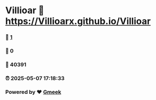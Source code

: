 # Villioar :link: https://Villioarx.github.io/Villioar 
### :page_facing_up: [1](https://Villioarx.github.io/Villioar/tag.html) 
### :speech_balloon: 0 
### :hibiscus: 40391 
### :alarm_clock: 2025-05-07 17:18:33 
### Powered by :heart: [Gmeek](https://github.com/Meekdai/Gmeek)

